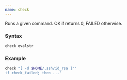 ```yaml
---
name: check
---
```

Runs a given command. OK if returns 0, FAILED otherwise.

### Syntax

```bash
check evalstr
```

### Example

```bash
check "[ -d $HOME/.ssh/id_rsa ]"'
if check_failed; then ...'
```